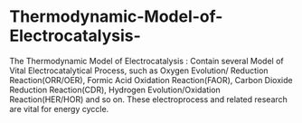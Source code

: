 # Thermodynamic-Model-of-Electrocatalysis-
The Thermodynamic Model of Electrocatalysis : Contain several Model of Vital Electrocatalytical Process, such as Oxygen  Evolution/ Reduction Reaction(ORR/OER),  Formic Acid Oxidation Reaction(FAOR), Carbon Dioxide Reduction Reaction(CDR),  Hydrogen Evolution/Oxidation Reaction(HER/HOR) and so on. These electroprocess and related research are vital for energy cyccle.
